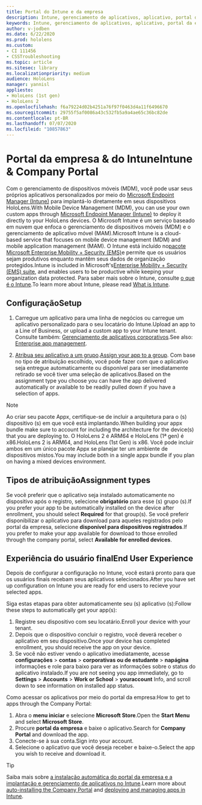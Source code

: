 ```yaml
---
title: Portal do Intune e da empresa
description: Intune, gerenciamento de aplicativos, aplicativo, portal da empresa, portal
keywords: Intune, gerenciamento de aplicativos, aplicativo, portal da empresa, portal, hololens
author: v-jodben
ms.date: 6/22/2020
ms.prod: hololens
ms.custom:
- CI 111456
- CSSTroubleshooting
ms.topic: article
ms.sitesec: library
ms.localizationpriority: medium
audience: HoloLens
manager: yannisl
appliesto:
- HoloLens (1st gen)
- HoloLens 2
ms.openlocfilehash: f6a79224d02b4251a76f97f0463d4a11f6496670
ms.sourcegitcommit: 29755f5af0086a43c532fb5a9a4ae65c36bc82de
ms.contentlocale: pt-BR
ms.lasthandoff: 07/07/2020
ms.locfileid: "10857863"
---
```

# <span data-ttu-id="49e93-104">Portal da empresa & do Intune</span><span class="sxs-lookup"><span data-stu-id="49e93-104">Intune & Company Portal</span></span>

<span data-ttu-id="49e93-105">Com o gerenciamento de dispositivos móveis (MDM), você pode usar seus próprios aplicativos personalizados por meio do [Microsoft Endpoint Manager (Intune)](https://docs.microsoft.com/intune/windows-holographic-for-business) para implantá-lo diretamente em seus dispositivos HoloLens.</span><span class="sxs-lookup"><span data-stu-id="49e93-105">With Mobile Device Management (MDM), you can use your own custom apps through [Microsoft Endpoint Manager (Intune)](https://docs.microsoft.com/intune/windows-holographic-for-business) to deploy it directly to your HoloLens devices.</span></span> <span data-ttu-id="49e93-106">O Microsoft Intune é um serviço baseado em nuvem que enfoca o gerenciamento de dispositivos móveis (MDM) e o gerenciamento de aplicativo móvel (MAM).</span><span class="sxs-lookup"><span data-stu-id="49e93-106">Microsoft Intune is a cloud-based service that focuses on mobile device management (MDM) and mobile application management (MAM).</span></span> <span data-ttu-id="49e93-107">O Intune está incluído no[pacote Microsoft Enterprise Mobility + Security (EMS)](https://www.microsoft.com/microsoft-365/enterprise-mobility-security)e permite que os usuários sejam produtivos enquanto mantêm seus dados de organização protegidos.</span><span class="sxs-lookup"><span data-stu-id="49e93-107">Intune is included in Microsoft's[Enterprise Mobility + Security (EMS) suite](https://www.microsoft.com/microsoft-365/enterprise-mobility-security), and enables users to be productive while keeping your organization data protected.</span></span> <span data-ttu-id="49e93-108">Para saber mais sobre o Intune, consulte [o que é o Intune](https://docs.microsoft.com/mem/intune/fundamentals/what-is-intune).</span><span class="sxs-lookup"><span data-stu-id="49e93-108">To learn more about Intune, please read [What is Intune](https://docs.microsoft.com/mem/intune/fundamentals/what-is-intune).</span></span>

## <span data-ttu-id="49e93-109">Configuração</span><span class="sxs-lookup"><span data-stu-id="49e93-109">Setup</span></span>

1. <span data-ttu-id="49e93-110">Carregue um aplicativo para uma linha de negócios ou carregue um aplicativo personalizado para o seu locatário do Intune.</span><span class="sxs-lookup"><span data-stu-id="49e93-110">Upload an app to a Line of Business, or upload a custom app to your Intune tenant.</span></span> <span data-ttu-id="49e93-111">Consulte também: [Gerenciamento de aplicativos corporativos](https://docs.microsoft.com/windows/client-management/mdm/enterprise-app-management).</span><span class="sxs-lookup"><span data-stu-id="49e93-111">See also: [Enterprise app management](https://docs.microsoft.com/windows/client-management/mdm/enterprise-app-management).</span></span>

2. <span data-ttu-id="49e93-112">[Atribua seu aplicativo a um grupo](https://docs.microsoft.com/mem/intune/apps/apps-deploy).</span><span class="sxs-lookup"><span data-stu-id="49e93-112">[Assign your app to a group](https://docs.microsoft.com/mem/intune/apps/apps-deploy).</span></span> <span data-ttu-id="49e93-113">Com base no tipo de atribuição escolhido, você pode fazer com que o aplicativo seja entregue automaticamente ou disponível para ser imediatamente retirado se você tiver uma seleção de aplicativos.</span><span class="sxs-lookup"><span data-stu-id="49e93-113">Based on the assignment type you choose you can have the app delivered automatically or available to be readily pulled down if you have a selection of apps.</span></span> 

> [!NOTE] 
> <span data-ttu-id="49e93-114">Ao criar seu pacote Appx, certifique-se de incluir a arquitetura para o (s) dispositivo (s) em que você está implantando.</span><span class="sxs-lookup"><span data-stu-id="49e93-114">When building your appx bundle make sure to account for including the architecture for the device(s) that you are deploying to.</span></span> <span data-ttu-id="49e93-115">O HoloLens 2 é ARM64 e HoloLens (1ª gen) é x86.</span><span class="sxs-lookup"><span data-stu-id="49e93-115">HoloLens 2 is ARM64, and HoloLens (1st Gen) is x86.</span></span> <span data-ttu-id="49e93-116">Você pode incluir ambos em um único pacote Appx se planejar ter um ambiente de dispositivos mistos.</span><span class="sxs-lookup"><span data-stu-id="49e93-116">You may include both in a single appx bundle if you plan on having a mixed devices environment.</span></span>

## <span data-ttu-id="49e93-117">Tipos de atribuição</span><span class="sxs-lookup"><span data-stu-id="49e93-117">Assignment types</span></span>

<span data-ttu-id="49e93-118">Se você preferir que o aplicativo seja instalado automaticamente no dispositivo após o registro, selecione **obrigatório** para esse (s) grupo (s).</span><span class="sxs-lookup"><span data-stu-id="49e93-118">If you prefer your app to be automatically installed on the device after enrollment, you should select **Required** for that group(s).</span></span>
<span data-ttu-id="49e93-119">Se você preferir disponibilizar o aplicativo para download para aqueles registrados pelo portal da empresa, selecione **disponível para dispositivos registrados**.</span><span class="sxs-lookup"><span data-stu-id="49e93-119">If you prefer to make your app available for download to those enrolled through the company portal, select **Available for enrolled devices**.</span></span>


## <span data-ttu-id="49e93-120">Experiência do usuário final</span><span class="sxs-lookup"><span data-stu-id="49e93-120">End User Experience</span></span>

<span data-ttu-id="49e93-121">Depois de configurar a configuração no Intune, você estará pronto para que os usuários finais recebam seus aplicativos selecionados.</span><span class="sxs-lookup"><span data-stu-id="49e93-121">After you have set up configuration on Intune you are ready for end users to recieve your selected apps.</span></span>

<span data-ttu-id="49e93-122">Siga estas etapas para obter automaticamente seu (s) aplicativo (s):</span><span class="sxs-lookup"><span data-stu-id="49e93-122">Follow these steps to automatically get your app(s):</span></span>
1. <span data-ttu-id="49e93-123">Registre seu dispositivo com seu locatário.</span><span class="sxs-lookup"><span data-stu-id="49e93-123">Enroll your device with your tenant.</span></span> 
2. <span data-ttu-id="49e93-124">Depois que o dispositivo concluir o registro, você deverá receber o aplicativo em seu dispositivo.</span><span class="sxs-lookup"><span data-stu-id="49e93-124">Once your device has completed enrollment, you should receive the app on your device.</span></span> 
3. <span data-ttu-id="49e93-125">Se você não estiver vendo o aplicativo imediatamente, acesse **configurações**  >  **contas**  >  **corporativas ou de estudante**  >  **napágina** informações e role para baixo para ver as informações sobre o status do aplicativo instalado.</span><span class="sxs-lookup"><span data-stu-id="49e93-125">If you are not seeing you app immediately, go to **Settings** > **Accounts** > **Work or School** > **youraccount** Info, and scroll down to see information on installed app status.</span></span>

<span data-ttu-id="49e93-126">Como acessar os aplicativos por meio do portal da empresa:</span><span class="sxs-lookup"><span data-stu-id="49e93-126">How to get to apps through the Company Portal:</span></span>
1. <span data-ttu-id="49e93-127">Abra o **menu iniciar** e selecione **Microsoft Store**.</span><span class="sxs-lookup"><span data-stu-id="49e93-127">Open the **Start Menu** and select **Microsoft Store**.</span></span> 
2. <span data-ttu-id="49e93-128">Procure **portal da empresa** e baixe o aplicativo.</span><span class="sxs-lookup"><span data-stu-id="49e93-128">Search for **Company Portal** and download the app.</span></span>
3. <span data-ttu-id="49e93-129">Conecte-se à sua conta.</span><span class="sxs-lookup"><span data-stu-id="49e93-129">Sign into your account.</span></span>
4. <span data-ttu-id="49e93-130">Selecione o aplicativo que você deseja receber e baixe-o.</span><span class="sxs-lookup"><span data-stu-id="49e93-130">Select the app you wish to receive and download it.</span></span>

> [!Tip]
> <span data-ttu-id="49e93-131">Saiba mais sobre [a instalação automática do portal da empresa e a](https://docs.microsoft.com/mem/intune/apps/company-portal-app) [implantação e gerenciamento de aplicativos no Intune](https://docs.microsoft.com/mem/intune/fundamentals/windows-holographic-for-business#deploy-and-manage-apps).</span><span class="sxs-lookup"><span data-stu-id="49e93-131">Learn more about [auto-installing the Company Portal](https://docs.microsoft.com/mem/intune/apps/company-portal-app) and [deploying and managing apps in Intune](https://docs.microsoft.com/mem/intune/fundamentals/windows-holographic-for-business#deploy-and-manage-apps).</span></span>
